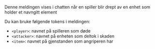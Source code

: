 Denne meldingen vises i chatten når en spiller blir drept av en enhet som holder et navngitt element

Du kan bruke følgende tokens i meldingen:

- `<player>`: navnet på spilleren som døde
- `<attacker>`: navnet på enheten som deltok i skaden
- `<item>`: navnet på gjenstanden som angriperen har
